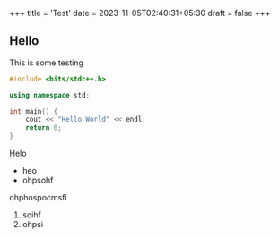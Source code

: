 +++
title = 'Test'
date = 2023-11-05T02:40:31+05:30
draft = false
+++

## Hello 

This is some testing

```cpp
#include <bits/stdc++.h>

using namespace std;

int main() {
    cout << "Hello World" << endl;
    return 0;
}
```

Helo 

- heo
- ohpsohf

ohphospocmsfi
1. soihf
2. ohpsi
